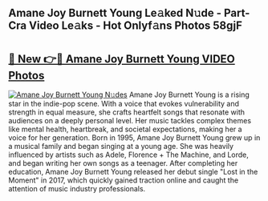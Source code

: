 ## Amane Joy Burnett Young Le𝚊ked N𝚞de - Part-Cra Video Le𝚊ks - Hot Onlyf𝚊ns Photos 58gjF

# <h2><a href="http://ac45475.deff.icu/?id=Amane+Joy+Burnett+Young">🔗 New 👉🔴 Amane Joy Burnett Young VIDEO Photos</a></h2>

[![Amane Joy Burnett Young N𝚞des](https://i.imgur.com/rIISA9y.gif)](http://ac45475.deff.icu/?id=Amane+Joy+Burnett+Young)
Amane Joy Burnett Young is a rising star in the indie-pop scene. With a voice that evokes vulnerability and strength in equal measure, she crafts heartfelt songs that resonate with audiences on a deeply personal level. Her music tackles complex themes like mental health, heartbreak, and societal expectations, making her a voice for her generation. Born in 1995, Amane Joy Burnett Young grew up in a musical family and began singing at a young age. She was heavily influenced by artists such as Adele, Florence + The Machine, and Lorde, and began writing her own songs as a teenager. After completing her education, Amane Joy Burnett Young released her debut single "Lost in the Moment" in 2017, which quickly gained traction online and caught the attention of music industry professionals.
